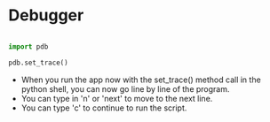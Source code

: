 # Debugger

```python

import pdb

pdb.set_trace()

```

+ When you run the app now with the set_trace() method call in the python shell, you can now go line by line of the program.
+ You can type in 'n' or 'next' to move to the next line.
+ You can type 'c' to continue to run the script.